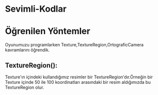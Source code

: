 # Sevimli-Kodlar

# Öğrenilen Yöntemler
Oyunumuzu programlarken Texture,TextureRegion,OrtograficCamera kavramlarını öğrendik.
## TextureRegion():
Texture'ın içindeki kullandığımız resimler bir TextureRegion'dır.Örneğin bir Texture içinde 50 ile 100 koordinatları arasındaki bir resim aldığımızda bu TextureRegion olur.











